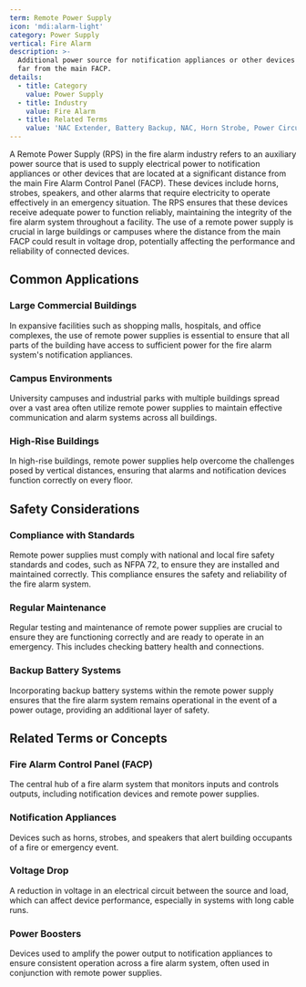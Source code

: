 ```yaml
---
term: Remote Power Supply
icon: 'mdi:alarm-light'
category: Power Supply
vertical: Fire Alarm
description: >-
  Additional power source for notification appliances or other devices located
  far from the main FACP.
details:
  - title: Category
    value: Power Supply
  - title: Industry
    value: Fire Alarm
  - title: Related Terms
    value: 'NAC Extender, Battery Backup, NAC, Horn Strobe, Power Circuit'
---
```

A Remote Power Supply (RPS) in the fire alarm industry refers to an auxiliary power source that is used to supply electrical power to notification appliances or other devices that are located at a significant distance from the main Fire Alarm Control Panel (FACP). These devices include horns, strobes, speakers, and other alarms that require electricity to operate effectively in an emergency situation. The RPS ensures that these devices receive adequate power to function reliably, maintaining the integrity of the fire alarm system throughout a facility. The use of a remote power supply is crucial in large buildings or campuses where the distance from the main FACP could result in voltage drop, potentially affecting the performance and reliability of connected devices.

## Common Applications

### Large Commercial Buildings

In expansive facilities such as shopping malls, hospitals, and office complexes, the use of remote power supplies is essential to ensure that all parts of the building have access to sufficient power for the fire alarm system's notification appliances.

### Campus Environments

University campuses and industrial parks with multiple buildings spread over a vast area often utilize remote power supplies to maintain effective communication and alarm systems across all buildings.

### High-Rise Buildings

In high-rise buildings, remote power supplies help overcome the challenges posed by vertical distances, ensuring that alarms and notification devices function correctly on every floor.

## Safety Considerations

### Compliance with Standards

Remote power supplies must comply with national and local fire safety standards and codes, such as NFPA 72, to ensure they are installed and maintained correctly. This compliance ensures the safety and reliability of the fire alarm system.

### Regular Maintenance

Regular testing and maintenance of remote power supplies are crucial to ensure they are functioning correctly and are ready to operate in an emergency. This includes checking battery health and connections.

### Backup Battery Systems

Incorporating backup battery systems within the remote power supply ensures that the fire alarm system remains operational in the event of a power outage, providing an additional layer of safety.

## Related Terms or Concepts

### Fire Alarm Control Panel (FACP)

The central hub of a fire alarm system that monitors inputs and controls outputs, including notification devices and remote power supplies.

### Notification Appliances

Devices such as horns, strobes, and speakers that alert building occupants of a fire or emergency event.

### Voltage Drop

A reduction in voltage in an electrical circuit between the source and load, which can affect device performance, especially in systems with long cable runs.

### Power Boosters

Devices used to amplify the power output to notification appliances to ensure consistent operation across a fire alarm system, often used in conjunction with remote power supplies.
